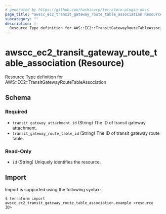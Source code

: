 ```yaml
---
# generated by https://github.com/hashicorp/terraform-plugin-docs
page_title: "awscc_ec2_transit_gateway_route_table_association Resource - terraform-provider-awscc"
subcategory: ""
description: |-
  Resource Type definition for AWS::EC2::TransitGatewayRouteTableAssociation
---
```


# awscc_ec2_transit_gateway_route_table_association (Resource)

Resource Type definition for AWS::EC2::TransitGatewayRouteTableAssociation



<!-- schema generated by tfplugindocs -->
## Schema

### Required

- `transit_gateway_attachment_id` (String) The ID of transit gateway attachment.
- `transit_gateway_route_table_id` (String) The ID of transit gateway route table.

### Read-Only

- `id` (String) Uniquely identifies the resource.

## Import

Import is supported using the following syntax:

```shell
$ terraform import awscc_ec2_transit_gateway_route_table_association.example <resource ID>
```
